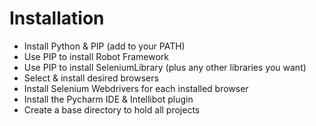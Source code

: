 # Installation
- Install Python & PIP (add to your PATH)
- Use PIP to install Robot Framework
- Use PIP to install SeleniumLibrary (plus any other libraries you want)
- Select & install desired browsers
- Install Selenium Webdrivers for each installed browser
- Install the Pycharm IDE & Intellibot plugin
- Create a base directory to hold all projects